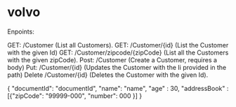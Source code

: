 # volvo

Enpoints:

GET: /Customer (List all Customers).
GET: /Customer/{id} (List the Customer with the given Id)
GET: /Customer/zipcode/{zipCode} (List all the Customers with the given zipCode).
Post: /Customer (Create a Customer, requires a body)
Put: /Customer/{id} (Updates the Customer with the Ii provided in the path)
Delete /Customer/{id} (Deletes the Customer with the given Id).

{
"documentId": "documentId",
"name": "name",
"age" : 30,
"addressBook" : [{"zipCode": "99999-000", "number": 000 }]
}
